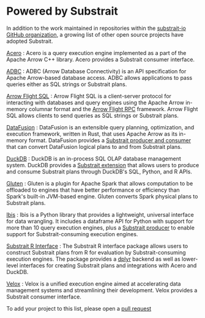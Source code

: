 # Powered by Substrait

In addition to the work maintained in repositories within the
[substrait-io GitHub organization](https://github.com/substrait-io), a growing
list of other open source projects have adopted Substrait.


[//]: # (Maintain this list in alphabetical order)

[Acero](https://arrow.apache.org/docs/cpp/streaming_execution.html)
: Acero is a query execution engine implemented as a part of the Apache Arrow
  C++ library. Acero provides a Substrait consumer interface.

[ADBC](https://arrow.apache.org/adbc/)
: ADBC (Arrow Database Connectivity) is an API specification for Apache
  Arrow-based database access. ADBC allows applications to pass queries either
  as SQL strings or Substrait plans.

[Arrow Flight SQL](https://arrow.apache.org/docs/format/FlightSql.html)
: Arrow Flight SQL is a client-server protocol for interacting with databases
  and query engines using the Apache Arrow in-memory columnar format and the
  [Arrow Flight RPC](https://arrow.apache.org/docs/format/Flight.html)
  framework. Arrow Flight SQL allows clients to send queries as SQL strings or
  Substrait plans.

[DataFusion](https://arrow.apache.org/datafusion/)
: DataFusion is an extensible query planning, optimization, and execution
  framework, written in Rust, that uses Apache Arrow as its in-memory format.
  DataFusion provides a
  [Substrait producer and consumer](https://github.com/datafusion-contrib/datafusion-substrait)
  that can convert DataFusion logical plans to and from Substrait plans.

[DuckDB](https://duckdb.org)
: DuckDB is an in-process SQL OLAP database management system. DuckDB provides
  a [Substrait extension](https://duckdb.org/docs/extensions/substrait)
  that allows users to produce and consume Substrait plans through DuckDB's
  SQL, Python, and R APIs.

[Gluten](https://github.com/oap-project/gluten)
: Gluten is a plugin for Apache Spark that allows computation to be offloaded
  to engines that have better performance or efficiency than Spark's built-in
  JVM-based engine. Gluten converts Spark physical plans to Substrait plans.

[Ibis](https://ibis-project.org/)
: Ibis is a Python library that provides a lightweight, universal interface 
  for data wrangling. It includes a dataframe API for Python with support for
  more than 10 query execution engines, plus a 
  [Substrait producer](https://github.com/ibis-project/ibis-substrait)
  to enable support for Substrait-consuming execution engines.

[Substrait R Interface](https://github.com/voltrondata/substrait-r)
: The Substrait R interface package allows users to construct Substrait plans
  from R for evaluation by Substrait-consuming execution engines. The package
  provides a [dplyr](https://dplyr.tidyverse.org) backend as well as
  lower-level interfaces for creating Substrait plans and integrations with
  Acero and DuckDB.

[Velox](https://velox-lib.io)
: Velox is a unified execution engine aimed at accelerating data management
  systems and streamlining their development. Velox provides a Substrait
  consumer interface.


To add your project to this list, please open a
[pull request](https://github.com/substrait-io/substrait/edit/main/site/docs/community/powered_by.md) 
